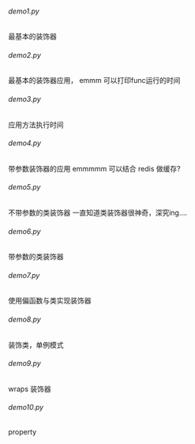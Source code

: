 ###### demo1.py

最基本的装饰器

###### demo2.py

最基本的装饰器应用， emmm 可以打印func运行的时间

###### demo3.py

应用方法执行时间

###### demo4.py

带参数装饰器的应用 emmmmm  可以结合 redis 做缓存?


###### demo5.py

不带参数的类装饰器 一直知道类装饰器很神奇，深究ing....

###### demo6.py

带参数的类装饰器

###### demo7.py

使用偏函数与类实现装饰器

###### demo8.py

装饰类，单例模式


###### demo9.py

wraps 装饰器


###### demo10.py

property